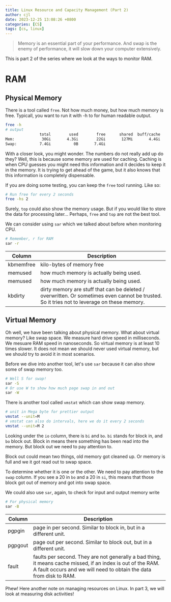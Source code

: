 ```yaml
---
title: Linux Resource and Capacity Management (Part 2)
author: cjl
date: 2023-12-25 13:08:26 +0800
categories: [CS]
tags: [cs, linux]
---
```


> Memory is an essential part of your performance.
> And swap is the enemy of performance,
> it will slow down your computer extensively.

This is part 2 of the series where we look at
the ways to monitor RAM.

# RAM

## Physical Memory

There is a tool called `free`.
Not how much money, but how much memory is free.
Typicall, you want to run it with -h to for human readable output.

```bash
free -h
# output
               total        used        free      shared  buff/cache   available
Mem:            30Gi       4.3Gi        22Gi       127Mi       4.4Gi        26Gi
Swap:          7.4Gi          0B       7.4Gi
```

With a closer look, you might wonder.
The numbers do not really add up do they?
Well, this is because some memory are used for caching.
Caching is when CPU guesses you might need this information 
and it decides to keep it in the memory.
It is trying to get ahead of the game, 
but it also knows that this information is completely dispensable.

If you are doing some testing, you can keep the `free` tool running.
Like so:

```bash
# Run free for every 2 seconds
free -hs 2
```

Surely, `top` could also show the memory usage.
But if you would like to store the data for processing later... 
Perhaps, `free` and `top` are not the best tool.

We can consider using `sar` which we talked about before when monitoring CPU.

```bash
# Remember, r for RAM
sar -r
```

Column | Description
--- | ---
kbmemfree | kilo-bytes of memory free
memused | how much memory is actually being used.
memused | how much memory is actually being used.
kbdirty | dirty memory are stuff that can be deleted / overwritten. Or sometimes even cannot be trusted. So it tries not to leverage on these memory.

## Virtual Memory

Oh well, we have been talking about physical memory.
What about virtual memory?
Like swap space.
We measure hard drive speed in milliseconds.
We mesuare RAM speed in nanoseconds.
So virtual memory is at least 10 times slower.
It does not mean we should never used virtual memory, 
but we should try to avoid it in most scenarios.

Before we dive into another tool, let's use `sar` 
because it can also show some of swap memory too.

```bash
# Well S for swap!
sar -S
# Or use W to show how much page swap in and out
sar -W
```

There is another tool called `vmstat` which can show swap memory.

```bash
# unit in Mega byte for prettier output
vmstat --unit=M
# vmstat can also do intervals, here we do it every 2 seconds
vmstat --unit=M 2
```

Looking under the `io` column, there is `bi` and `bo`.
`bi` stands for block in, and `bo` block out.
Block in means there something has been read into the memory.
But block out we need to pay attention to.

Block out could mean two things, old memory got cleaned up.
Or memory is full and we it got read out to swap space.

To determine whether it is one or the other.
We need to pay attention to the `swap` column.
If you see a 20 in `bo` and a 20 in `si`,
this means that those block got out of memory
and got into swap space.

We could also use `sar`, again, to check for input and output memory write
```bash
# For physical memory
sar -B
```

Column | Description
--- | ---
pgpgin | page in per second. Similar to block in, but in a different unit.
pgpgout | page out per second. Similar to block out, but in a different unit.
fault | faults per second. They are not generally a bad thing, it means cache missed, if an index is out of the RAM. A fault occurs and we will need to obtain the data from disk to RAM.

Phew! Here another note on managing resources on Linux.
In part 3, we will look at measuring disk activities!
